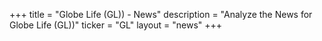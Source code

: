 +++
title = "Globe Life (GL)) - News"
description = "Analyze the News for Globe Life (GL))"
ticker = "GL"
layout = "news"
+++

